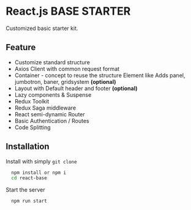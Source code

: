 # React.js BASE STARTER

Customized basic starter kit.


## Feature

- Customize standard structure
- Axios Client with common request format
- Container - concept to reuse the structure Element like Adds panel, jumbotron, baner, gridsystem **(optional)**
- Layout with Default header and footer **(optional)**
- Lazy components & Suspense
- Redux Toolkit
- Redux Saga middleware
- React semi-dynamic Router
- Basic Authentication / Routes
- Code Splitting


## Installation

Install with simply `git clone`

```bash
  npm install or npm i
  cd react-base
```

Start the server

```bash
  npm run start
```
